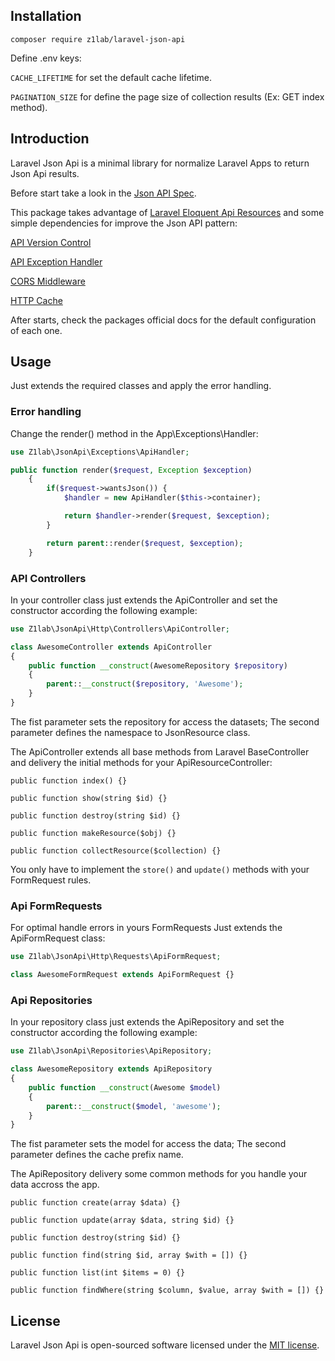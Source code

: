 ## Installation

```
composer require z1lab/laravel-json-api
```

Define .env keys:

`CACHE_LIFETIME` for set the default cache lifetime.

`PAGINATION_SIZE` for define the page size of collection results (Ex: GET index method).

## Introduction

Laravel Json Api is a minimal library for normalize Laravel Apps to return Json Api results.

Before start take a look in the [Json API Spec](https://jsonapi.org/).

This package takes advantage of [Laravel Eloquent Api Resources](https://laravel.com/docs/5.7/eloquent-resources) and some simple dependencies for improve the Json API pattern:

[API Version Control](https://github.com/juampi92/api-resources)

[API Exception Handler](https://github.com/esbenp/heimdal)

[CORS Middleware](https://github.com/barryvdh/laravel-cors)

[HTTP Cache](https://github.com/barryvdh/laravel-httpcache)

After starts, check the packages official docs for the default configuration of each one.

## Usage

Just extends the required classes and apply the error handling.

### Error handling

Change the render() method in the App\Exceptions\Handler:

``` php
use Z1lab\JsonApi\Exceptions\ApiHandler;

public function render($request, Exception $exception)
    {
        if($request->wantsJson()) {
            $handler = new ApiHandler($this->container);

            return $handler->render($request, $exception);
        }

        return parent::render($request, $exception);
    }
```

### API Controllers

In your controller class just extends the ApiController and set the constructor according the following example:

``` php
use Z1lab\JsonApi\Http\Controllers\ApiController;

class AwesomeController extends ApiController
{
    public function __construct(AwesomeRepository $repository)
    {
        parent::__construct($repository, 'Awesome');
    }
}
```

The fist parameter sets the repository for access the datasets; The second parameter defines the namespace to JsonResource class.

The ApiController extends all base methods from Laravel BaseController and delivery the initial methods for your ApiResourceController:

`public function index() {}`

`public function show(string $id) {}`

`public function destroy(string $id) {}`

`public function makeResource($obj) {}`

`public function collectResource($collection) {}`

You only have to implement the `store()` and `update()` methods with your FormRequest rules.

### Api FormRequests

For optimal handle errors in yours FormRequests Just extends the ApiFormRequest class:

``` php
use Z1lab\JsonApi\Http\Requests\ApiFormRequest;

class AwesomeFormRequest extends ApiFormRequest {}
```

### Api Repositories

In your repository class just extends the ApiRepository and set the constructor according the following example:

``` php
use Z1lab\JsonApi\Repositories\ApiRepository;

class AwesomeRepository extends ApiRepository
{
    public function __construct(Awesome $model)
    {
        parent::__construct($model, 'awesome');
    }
}
```

The fist parameter sets the model for access the data; The second parameter defines the cache prefix name.

The ApiRepository delivery some common methods for you handle your data accross the app.

`public function create(array $data) {}`

`public function update(array $data, string $id) {}`

`public function destroy(string $id) {}`

`public function find(string $id, array $with = []) {}`

`public function list(int $items = 0) {}`

`public function findWhere(string $column, $value, array $with = []) {}`

## License

Laravel Json Api is open-sourced software licensed under the [MIT license](https://opensource.org/licenses/MIT).